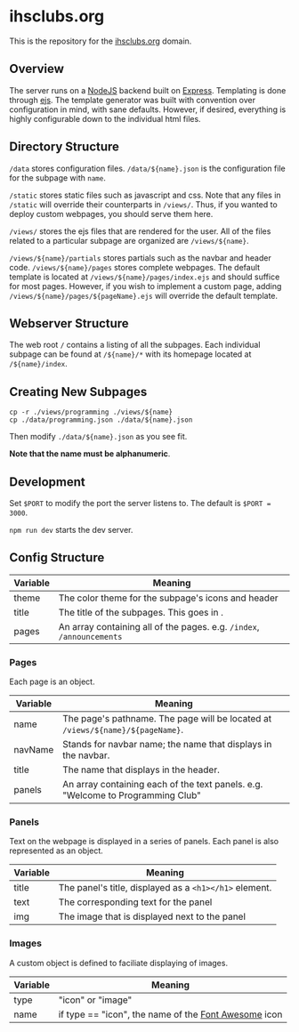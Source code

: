 # ihsclubs.org
This is the repository for the [ihsclubs.org](ihsclubs.org) domain. 

## Overview
The server runs on a [NodeJS](https://nodejs.org/en/) backend built on [Express](https://expressjs.com/). Templating is done through [ejs](https://ejs.co/). The template generator was built with convention over configuration in mind, with sane defaults. However, if desired, everything is highly configurable down to the individual html files. 

## Directory Structure
`/data` stores configuration files. `/data/${name}.json` is the configuration file for the subpage with `name`. 

`/static` stores static files such as javascript and css. Note that any files in `/static` will override their counterparts in `/views/`. Thus, if you wanted to deploy custom webpages, you should serve them here. 

`/views/` stores the ejs files that are rendered for the user. All of the files related to a particular subpage are organized are `/views/${name}`. 

`/views/${name}/partials` stores partials such as the navbar and header code. 
`/views/${name}/pages` stores complete webpages. The default template is located at `/views/${name}/pages/index.ejs` and should suffice for most pages. However, if you wish to implement a custom page, adding `/views/${name}/pages/${pageName}.ejs` will override the default template. 

## Webserver Structure
The web root `/` contains a listing of all the subpages. Each individual subpage can be found at `/${name}/*` with its homepage located at `/${name}/index`. 

## Creating New Subpages
```
cp -r ./views/programming ./views/${name}
cp ./data/programming.json ./data/${name}.json
```
Then modify `./data/${name}.json` as you see fit. 

**Note that the name must be alphanumeric**. 

## Development
Set `$PORT` to modify the port the server listens to. The default is `$PORT = 3000`. 

`npm run dev` starts the dev server.


## Config Structure
| Variable  | Meaning |
| ------------- | ------------- |
| theme  | The color theme for the subpage's icons and header  |
| title  | The title of the subpages. This goes in <title></title>.  |
| pages  | An array containing all of the pages. e.g. `/index`, `/announcements` |

### Pages
Each page is an object. 

| Variable  | Meaning |
| ------------- | ------------- |
| name  | The page's pathname. The page will be located at `/views/${name}/${pageName}`.  |
| navName  | Stands for navbar name; the name that displays in the navbar.   |
| title  | The name that displays in the header. |
| panels  | An array containing each of the text panels. e.g. "Welcome to Programming Club" |

### Panels
Text on the webpage is displayed in a series of panels. Each panel is also represented as an object. 

| Variable  | Meaning |
| ------------- | ------------- |
| title  | The panel's title, displayed as a `<h1></h1>` element.  |
| text  | The corresponding text for the panel    |
| img  | The image that is displayed next to the panel |

### Images
A custom object is defined to faciliate displaying of images. 

| Variable  | Meaning |
| ------------- | ------------- |
| type  | "icon" or "image"  |
| name  | if type == "icon", the name of the [Font Awesome](https://fontawesome.com/v4.7.0/icons/) icon |

